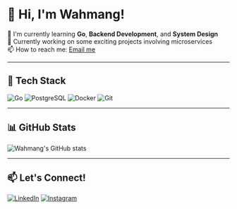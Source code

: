 # 👋 Hi, I'm Wahmang!

🌱 I'm currently learning **Go**, **Backend Development**, and **System Design**  
💼 Currently working on some exciting projects involving microservices  
📫 How to reach me: [Email me](mailto:wahmang1@gmail.com)

---

## 🚀 Tech Stack

![Go](https://img.shields.io/badge/-Go-00ADD8?style=flat&logo=go&logoColor=white)
![PostgreSQL](https://img.shields.io/badge/-PostgreSQL-4169E1?style=flat&logo=postgresql&logoColor=white)
![Docker](https://img.shields.io/badge/-Docker-2496ED?style=flat&logo=docker&logoColor=white)
![Git](https://img.shields.io/badge/-Git-F05032?style=flat&logo=git&logoColor=white)

---

## 📊 GitHub Stats

![Wahmang's GitHub stats](https://github-readme-stats.vercel.app/api?username=wahmang&show_icons=true&theme=tokyonight)

---

## 📫 Let's Connect!

[![LinkedIn](https://img.shields.io/badge/-LinkedIn-blue?logo=linkedin&style=flat)](https://linkedin.com/in/wahmang)
[![Instagram](https://img.shields.io/badge/-Instagram-E4405F?logo=instagram&style=flat)](https://instagram.com/wahmang_)
